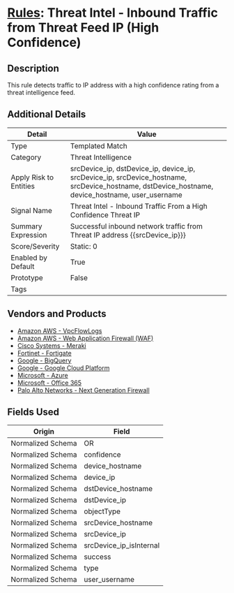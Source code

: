 # [Rules](README.md): Threat Intel - Inbound Traffic from Threat Feed IP (High Confidence)

## Description
This rule detects traffic to IP address with a high confidence rating from a threat intelligence feed.

## Additional Details
|Detail|Value|
|----|----|
|Type|Templated Match|
|Category|Threat Intelligence|
|Apply Risk to Entities|srcDevice_ip, dstDevice_ip, device_ip, srcDevice_ip, srcDevice_hostname, srcDevice_hostname, dstDevice_hostname, device_hostname, user_username|
|Signal Name|Threat Intel - Inbound Traffic From a High Confidence Threat IP|
|Summary Expression|Successful inbound network traffic from Threat IP address {{srcDevice_ip}}}|
|Score/Severity|Static: 0|
|Enabled by Default|True|
|Prototype|False|
|Tags||
## Vendors and Products
- [Amazon AWS - VpcFlowLogs](../products/021d1ded-1c82-4663-bf5d-d6ed5170efa3.md)
- [Amazon AWS - Web Application Firewall (WAF)](../products/072b85a2-1765-45c2-911d-b0509880326e.md)
- [Cisco Systems - Meraki](../products/724c9add-8cd9-4013-b9e1-a907b96da426.md)
- [Fortinet - Fortigate](../products/c57e2c85-4fc1-4fb7-8fa1-dbc5235231ad.md)
- [Google - BigQuery](../products/a67d97fe-6e68-4cfb-9500-cfc5492da565.md)
- [Google - Google Cloud Platform](../products/dcc85cfc-a698-4d09-87de-f2c723f3ad07.md)
- [Microsoft - Azure](../products/a1225af5-e778-4068-a9a2-47da93d1ff24.md)
- [Microsoft - Office 365](../products/d3ed003d-5ddd-4c7a-bea5-63eae6311833.md)
- [Palo Alto Networks - Next Generation Firewall](../products/46f5fa2c-1a62-4692-82ad-ed87800a0adb.md)


## Fields Used

|Origin|Field|
|----|----|
|Normalized Schema|OR|
|Normalized Schema|confidence|
|Normalized Schema|device_hostname|
|Normalized Schema|device_ip|
|Normalized Schema|dstDevice_hostname|
|Normalized Schema|dstDevice_ip|
|Normalized Schema|objectType|
|Normalized Schema|srcDevice_hostname|
|Normalized Schema|srcDevice_ip|
|Normalized Schema|srcDevice_ip_isInternal|
|Normalized Schema|success|
|Normalized Schema|type|
|Normalized Schema|user_username|


